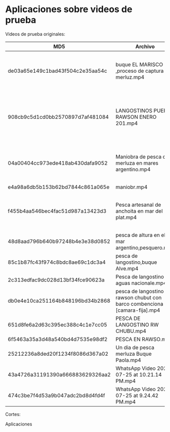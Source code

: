 Aplicaciones sobre videos de prueba
===================================

Videos de prueba originales:

|MD5                               | Archivo                                                                          | Observaciones     |
|----------------------------------|----------------------------------------------------------------------------------|-------------------|
| de03a65e149c1bad43f504c2e35aa54c | buque EL MARISCO II ,proceso de captura merluz.mp4                               | Se pueden usar escenas del final para entrenar/probar detector en cintas. |
| 908cb9c5d1cd0bb2570897d7af481084 | LANGOSTINOS  PUERTO RAWSON  ENERO 201.mp4                                        |Se puede identificar momentos en el video en que aparecen los langostinos. Aproximación: textura/objeto.|
| 04a00404cc973ede418ab430dafa9052 | Maniobra de pesca de merluza en mares argentino.mp4                              |Se puede identificar momentos en el video en que aparecen pescados.|
| e4a98a6db5b153b62bd7844c861a065e | maniobr.mp4                                                                      |Mirta-R.|
| f455b4aa546bec4fac51d987a13423d3 | Pesca artesanal de anchoita en mar del plat.mp4                                  |Descartado por excesivo movimiento de cámara. Objetivo poco visible.|
| 48d8aad796b640b97248b4e3e38d0852 | pesca de altura en el mar argentino,pesquero.mp4                                 |Se ven redes. Probar detector de pescados.|
| 85c1b87fc43f974c8bdc8ae69c1dc3a4 | pesca de langostino,buque Alve.mp4                                               ||
| 2c313edfac9dc028d13bf34fce90623a | Pesca de langostino en aguas nacionale.mp4                                       ||
| db0e4e10ca251164b848196bd34b2868 | pesca de langostino en rawson chubut con barco combenciona [camara-fija].mp4     ||
| 651d8fe6a2d63c395ec388c4c1e7cc05 | PESCA DE LANGOSTINO RW CHUBU.mp4                                                 ||
| 6f5463a35a3d48a540bd4d7535e98df2 | PESCA EN RAWSO.mp4                                                               ||
| 25212236a8ded20f1234f8086d367a02 | Un dia de pesca merluza  Buque Paola.mp4                                         ||
| 43a4726a31191390a666883629326aa2 | WhatsApp Video 2021-07-25 at 10.21.14 PM.mp4                                     ||
| 474c3be7f4d53a9b047adc2bd8d4fd4f | WhatsApp Video 2021-07-25 at 9.24.42 PM.mp4                                      ||

Cortes:



Aplicaciones